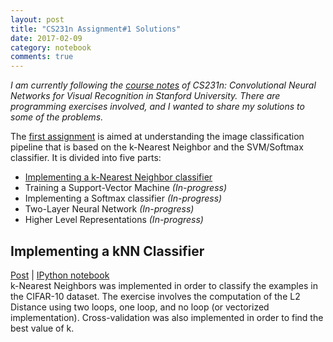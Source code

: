 ```yaml
---
layout: post
title: "CS231n Assignment#1 Solutions"
date: 2017-02-09
category: notebook
comments: true
---
```


*I am currently following the [course notes](http://cs231n.github.io/) of CS231n: Convolutional Neural Networks for Visual Recognition in
Stanford University. There are programming exercises involved, and I wanted to share my solutions to some of the problems.*

The [first assignment](http://cs231n.github.io/assignments2016/assignment1/) is aimed at understanding the image classification pipeline that is based on the k-Nearest Neighbor and the SVM/Softmax classifier. It is divided into five parts:

- [Implementing a k-Nearest Neighbor classifier](#implementing-a-knn-classifier)
- Training a Support-Vector Machine _(In-progress)_
- Implementing a Softmax classifier _(In-progress)_
- Two-Layer Neural Network _(In-progress)_
- Higher Level Representations _(In-progress)_

## Implementing a kNN Classifier
[Post](https://ljvmiranda921.github.io/) | [IPython notebook](https://github.com/ljvmiranda921/cs231n-assignments/blob/master/assignment1/knn.ipynb)  
k-Nearest Neighbors was implemented in order to classify the examples in the CIFAR-10 dataset. The exercise involves the computation of the L2 Distance using two loops, one loop, and no loop (or vectorized implementation). Cross-validation was also implemented in order to find the best value of k.
